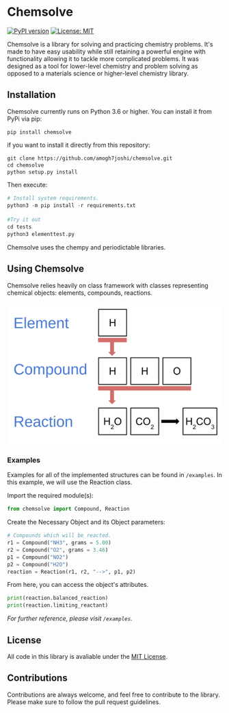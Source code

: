 # Chemsolve

[![PyPI version](https://badge.fury.io/py/chemsolve.svg)](https://badge.fury.io/py/chemsolve)
[![License: MIT](https://img.shields.io/badge/License-MIT-yellow.svg)](https://opensource.org/licenses/MIT)

Chemsolve is a library for solving and practicing chemistry problems.
It's made to have easy usability while still retaining a powerful engine
with functionality allowing it to tackle more complicated problems. It was 
designed as a tool for lower-level chemistry and problem solving as opposed 
to a materials science or higher-level chemistry library. 

## Installation

Chemsolve currently runs on Python 3.6 or higher. You can install it from PyPi via pip:

```shell script
pip install chemsolve
```

if you want to install it directly from this repository:
```shell script
git clone https://github.com/amogh7joshi/chemsolve.git
cd chemsolve
python setup.py install
```

Then execute:
```python
# Install system requirements.
python3 -m pip install -r requirements.txt 

#Try it out
cd tests
python3 elementtest.py
```

Chemsolve uses the chempy and periodictable libraries.
## Using Chemsolve

Chemsolve relies heavily on class framework with classes representing chemical objects: elements, compounds, reactions.

![Classes | 50%](images/objects.png)

### Examples

Examples for all of the implemented structures can be found in `/examples`.
In this example, we will use the Reaction class.

Import the required module(s):

```python
from chemsolve import Compound, Reaction
```
Create the Necessary Object and its Object parameters:

```python
# Compounds which will be reacted.
r1 = Compound("NH3", grams = 5.00)
r2 = Compound("O2", grams = 3.46)
p1 = Compound("NO2")
p2 = Compound("H2O")
reaction = Reaction(r1, r2, "-->", p1, p2)
```

From here, you can access the object's attributes.

```python
print(reaction.balanced_reaction)
print(reaction.limiting_reactant)
```

*For further reference, please visit `/examples`.*

## License

All code in this library is avaliable under the [MIT License](../blob/master/LICENSE).

## Contributions

Contributions are always welcome, and feel free to contribute to the library. 
Please make sure to follow the pull request guidelines.




